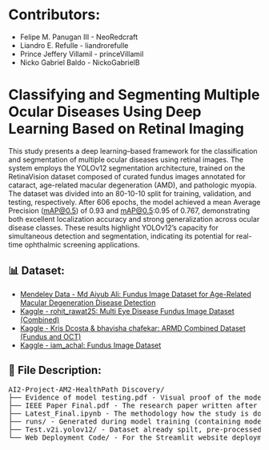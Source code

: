 # Contributors:
* Felipe M. Panugan III - NeoRedcraft
* Liandro E. Refulle - liandrorefulle
* Prince Jeffery Villamil - princeVillamil
* Nicko Gabriel Baldo - NickoGabrielB
# Classifying and Segmenting Multiple Ocular Diseases Using Deep Learning Based on Retinal Imaging
This study presents a deep learning–based framework for the classification and segmentation of multiple ocular diseases using retinal images. 
The system employs the YOLOv12 segmentation architecture, trained on the RetinaVision dataset composed of curated fundus images annotated for cataract, 
age-related macular degeneration (AMD), and pathologic myopia. The dataset was divided into an 80-10-10 split for training, validation, and testing, respectively. 
After 606 epochs, the model achieved a mean Average Precision (mAP@0.5) of 0.93 and mAP@0.5:0.95 of 0.767, demonstrating both excellent localization accuracy and strong generalization across ocular disease classes. 
These results highlight YOLOv12’s capacity for simultaneous detection and segmentation, indicating its potential for real-time ophthalmic screening applications.
## 📊 Dataset:
- [Mendeley Data - Md Aiyub Ali: Fundus Image Dataset for Age-Related Macular Degeneration Disease Detection](https://data.mendeley.com/datasets/yj35kjgrv3/1)
- [Kaggle - rohit_rawat25: Multi Eye Disease Fundus Image Dataset (Combined)](https://www.kaggle.com/datasets/rohitrawat25/combined-fundus-images/data)
- [Kaggle - Kris Dcosta & bhavisha chafekar: ARMD Combined Dataset (Fundus and OCT)](https://www.kaggle.com/datasets/saketlad/armd-combined-dataset-fundus-and-oct/data)
- [Kaggle - iam_achal: Fundus Image Dataset](https://www.kaggle.com/datasets/iamachal/fundus-image-dataset)
## 📄 File Description:
<pre>
AI2-Project-AM2-HealthPath Discovery/
├── Evidence of model testing.pdf - Visual proof of the model testing, containing screenshots from the notebook, and the website  
├── IEEE Paper Final.pdf - The research paper written after conducting the study, the format is based on the IEEE conference paper template 
├── Latest_Final.ipynb - The methodology how the study is done. Google Colab Pro was used to train, validate, and test the model
├── runs/ - Generated during model training (containing model weights, logs, and results)
├── Test.v2i.yolov12/ - Dataset already spilt, pre-processed, and augmented by Roboflow
└── Web Deployment Code/ - For the Streamlit website deployment of the model
</pre>
